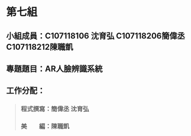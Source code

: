 # 第七組
## 小組成員：C107118106 沈育弘 C107118206簡偉丞 C107118212陳職凱
## 專題題目：AR人臉辨識系統
## 工作分配：
> ### 程式撰寫：簡偉丞 沈育弘
> ### 美　　編：陳職凱
